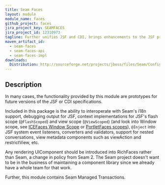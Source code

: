 ```yaml
---
title: Seam Faces
layout: module
module_name: faces
github_project: faces
jira_project_key: SEAMFACES
jira_project_id: 12310973
tagline: Further unifies JSF and CDI, brings enhancements to the JSF programming model left out of the specification and integrates JSF with other Seam modules
maven_artifact_id: 
  - seam-faces
  - seam-faces-api
  - seam-faces-impl
downloads:
  Distribution: http://sourceforge.net/projects/jboss/files/Seam/Config/3.0.0.Final/seam-config-3.0.0.Final.zip/download
---
```

## Description
In many cases, the functionality provided by this module are prototypes for future versions of the JSF or CDI specifications.

Included in this package is the ability to interoperate with Seam's i18n support, debugging output for JSF, context 
implementations for JSF's flash scope (`@FlashScoped`) and view scope (`@ViewScoped`) (and look into Window scope, 
see [ICEFaces Window Scope](http://wiki.icefaces.org/display/ICE/Using+Window+Scope) 
or [PortletFaces scopes](http://www.portletfaces.org/web/fw/scopes)), `@Inject` into JSF system event listeners, 
converters and validators, support for nested conversations, view metadata components such as viewAction and restrictView, etc.

Any rendering UIComponent should be introduced into RichFaces rather than Seam, a change in policy from Seam 2. The Seam 
project doesn't want to be in the business of maintaining a component library since we already have a whole team for that work.

Further, this module contains Seam Managed Transactions.
